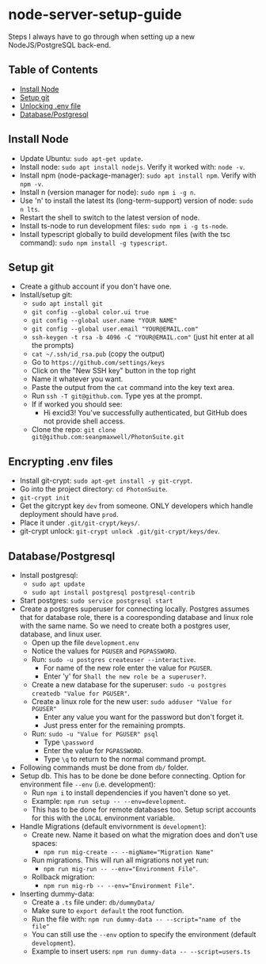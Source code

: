 # node-server-setup-guide
Steps I always have to go through when setting up a new NodeJS/PostgreSQL back-end.


## Table of Contents ##
* [Install Node](#install-node)
* [Setup git](#setup-git)
* [Unlocking .env file](#encrypt)
* [Database/Postgresql](#database-psql)


## <a name="install-node"></a> Install Node ##
- Update Ubuntu: `sudo apt-get update`.
- Install node: `sudo apt install nodejs`. Verify it worked with: `node -v`.
- Install npm (node-package-manager): `sudo apt install npm`. Verify with `npm -v`.
- Install n (version manager for node): `sudo npm i -g n`.
- Use 'n' to install the latest lts (long-term-support) version of node: `sudo n lts`.
- Restart the shell to switch to the latest version of node.
- Install ts-node to run development files: `sudo npm i -g ts-node`.
- Install typescript globally to build development files (with the tsc command): `sudo npm install -g typescript`.


## <a name="setup-git"></a> Setup git ##
- Create a github account if you don't have one. 
- Install/setup git:
    - `sudo apt install git`
    - `git config --global color.ui true`
    - `git config --global user.name "YOUR NAME"`
    - `git config --global user.email "YOUR@EMAIL.com"`
    - `ssh-keygen -t rsa -b 4096 -C "YOUR@EMAIL.com"` (just hit enter at all the prompts)
    - `cat ~/.ssh/id_rsa.pub` (copy the output)
    - Go to `https://github.com/settings/keys`
    - Click on the "New SSH key" button in the top right
    - Name it whatever you want.
    - Paste the output from the `cat` command into the key text area.
    - Run `ssh -T git@github.com`. Type yes at the prompt.
    - If if worked you should see:
        - Hi excid3! You've successfully authenticated, but GitHub does not provide shell access.
    - Clone the repo: `git clone git@github.com:seanpmaxwell/PhotonSuite.git`


## <a name="encrypt"></a> Encrypting .env files ##
- Install git-crypt: `sudo apt-get install -y git-crypt`.
- Go into the project directory: `cd PhotonSuite`.
- `git-crypt init`
- Get the gitcrypt key `dev` from someone. ONLY developers which handle deployment should have `prod`. 
- Place it under `.git/git-crypt/keys/`.
- git-crypt unlock: `git-crypt unlock .git/git-crypt/keys/dev`.


## <a name="database-psql"></a> Database/Postgresql ##
- Install postgresql:
    - `sudo apt update`
    - `sudo apt install postgresql postgresql-contrib`
- Start postgres: `sudo service postgresql start`
- Create a postgres superuser for connecting locally. Postgres assumes that for database role,
there is a cooresponding database and linux role with the same name. So we need to create both a 
postgres user, database, and linux user.
    - Open up the file `development.env`
    - Notice the values for `PGUSER` and `PGPASSWORD`.
    - Run: `sudo -u postgres createuser --interactive`.
        - For name of the new role enter the value for `PGUSER`.
        - Enter 'y' for `Shall the new role be a superuser?`.
    - Create a new database for the superuser: `sudo -u postgres createdb "Value for PGUSER"`.
    - Create a linux role for the new user: `sudo adduser "Value for PGUSER"`
        - Enter any value you want for the password but don't forget it.
        - Just press enter for the remaining prompts.
    - Run: `sudo -u "Value for PGUSER" psql`
        - Type `\password`
        - Enter the value for `PGPASSWORD`.
        - Type `\q` to return to the normal command prompt.
- Following commands must be done from `db/` folder.
- Setup db. This has to be done be done before connecting. Option for environment file `--env` 
    (i.e. development):
    - Run `npm i` to install dependencies if you haven't done so yet.
    - Example: `npm run setup -- --env=development`.
    - This has to be done for remote databases too. Setup script accounts for this with the 
    `LOCAL` environment variable.
- Handle Migrations (default envivornment is `development`):
    - Create new. Name it based on what the migration does and don't use spaces:
        - `npm run mig-create -- --migName="Migration Name"`
    - Run migrations. This will run all migrations not yet run: 
        - `npm run mig-run -- --env="Environment File"`.
    - Rollback migration:
        - `npm run mig-rb -- --env="Environment File"`.
- Inserting dummy-data:
    - Create a `.ts` file under: `db/dummyData/`
    - Make sure to `export default` the root function.
    - Run the file with: `npm run dummy-data -- --script="name of the file"`
    - You can still use the `--env` option to specify the environment (default `development`).
    - Example to insert users: `npm run dummy-data -- --script=users.ts`
